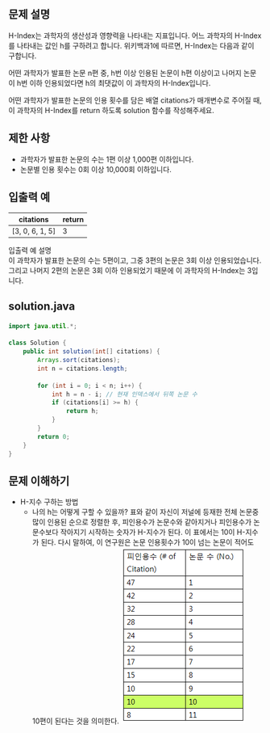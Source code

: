 ## 문제 설명
H-Index는 과학자의 생산성과 영향력을 나타내는 지표입니다. 어느 과학자의 H-Index를 나타내는 값인 h를 구하려고 합니다. 위키백과1에 따르면, H-Index는 다음과 같이 구합니다.

어떤 과학자가 발표한 논문 n편 중, h번 이상 인용된 논문이 h편 이상이고 나머지 논문이 h번 이하 인용되었다면 h의 최댓값이 이 과학자의 H-Index입니다.

어떤 과학자가 발표한 논문의 인용 횟수를 담은 배열 citations가 매개변수로 주어질 때, 이 과학자의 H-Index를 return 하도록 solution 함수를 작성해주세요.

## 제한 사항
- 과학자가 발표한 논문의 수는 1편 이상 1,000편 이하입니다.
- 논문별 인용 횟수는 0회 이상 10,000회 이하입니다.

## 입출력 예
|citations|return|
|------|---|
|[3, 0, 6, 1, 5]|3|

입출력 예 설명<br>
이 과학자가 발표한 논문의 수는 5편이고, 그중 3편의 논문은 3회 이상 인용되었습니다. 그리고 나머지 2편의 논문은 3회 이하 인용되었기 때문에 이 과학자의 H-Index는 3입니다.

## solution.java
``` java
import java.util.*;

class Solution {
    public int solution(int[] citations) {
        Arrays.sort(citations);
        int n = citations.length;
        
        for (int i = 0; i < n; i++) {
            int h = n - i; // 현재 인덱스에서 뒤쪽 논문 수
            if (citations[i] >= h) {
                return h;
            }
        }
        return 0;
    }
}
```

## 문제 이해하기
- H-지수 구하는 방법
  - 나의 h는 어떻게 구할 수 있을까? 표와 같이 자신이 저널에 등재한 전체 논문중 많이 인용된 순으로 정렬한 후, 피인용수가 논문수와 같아지거나 피인용수가 논문수보다 작아지기 시작하는 숫자가 H-지수가 된다. 이 표에서는 10이 H-지수가 된다. 다시 말하여, 이 연구원은 논문 인용횟수가 10이 넘는 논문이 적어도 10편이 된다는 것을 의미한다.
  ![alt text](image.png)
